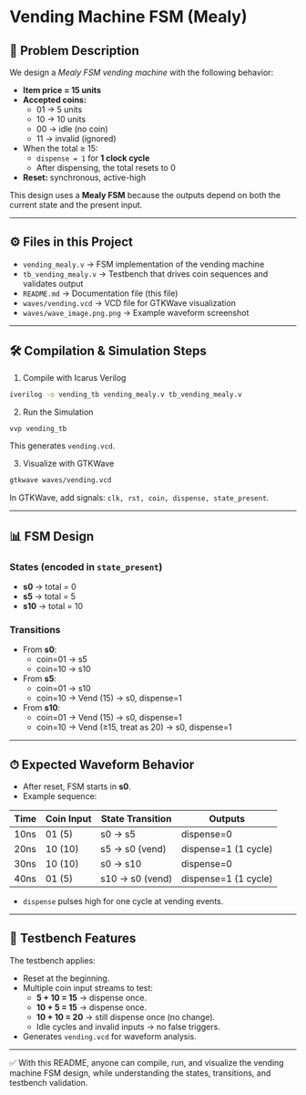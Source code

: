 # Vending Machine FSM (Mealy)

## 📌 Problem Description
We design a *Mealy FSM vending machine* with the following behavior:

- **Item price = 15 units**  
- **Accepted coins:**
  - 01 → 5 units  
  - 10 → 10 units  
  - 00 → idle (no coin)  
  - 11 → invalid (ignored)  
- When the total ≥ 15:
  - `dispense = 1` for **1 clock cycle**  
  - After dispensing, the total resets to 0  
- **Reset:** synchronous, active-high  

This design uses a **Mealy FSM** because the outputs depend on both the current state and the present input.

---

## ⚙ Files in this Project
- `vending_mealy.v` → FSM implementation of the vending machine  
- `tb_vending_mealy.v` → Testbench that drives coin sequences and validates output  
- `README.md` → Documentation file (this file)  
- `waves/vending.vcd` → VCD file for GTKWave visualization  
- `waves/wave_image.png.png` → Example waveform screenshot  

---

## 🛠 Compilation & Simulation Steps
1. Compile with Icarus Verilog  
```bash
iverilog -o vending_tb vending_mealy.v tb_vending_mealy.v
```

2. Run the Simulation  
```bash
vvp vending_tb
```

This generates `vending.vcd`.

3. Visualize with GTKWave  
```bash
gtkwave waves/vending.vcd
```

In GTKWave, add signals: `clk, rst, coin, dispense, state_present`.

---

## 📊 FSM Design

### States (encoded in `state_present`)
- **s0** → total = 0  
- **s5** → total = 5  
- **s10** → total = 10  

### Transitions
- From **s0**:
  - coin=01 → s5  
  - coin=10 → s10  
- From **s5**:
  - coin=01 → s10  
  - coin=10 → Vend (15) → s0, dispense=1  
- From **s10**:
  - coin=01 → Vend (15) → s0, dispense=1  
  - coin=10 → Vend (≥15, treat as 20) → s0, dispense=1  

---

## ⏱ Expected Waveform Behavior
- After reset, FSM starts in **s0**.  
- Example sequence:  

| Time  | Coin Input | State Transition | Outputs                  |
|-------|------------|------------------|--------------------------|
| 10ns  | 01 (5)     | s0 → s5          | dispense=0               |
| 20ns  | 10 (10)    | s5 → s0 (vend)   | dispense=1 (1 cycle)     |
| 30ns  | 10 (10)    | s0 → s10         | dispense=0               |
| 40ns  | 01 (5)     | s10 → s0 (vend)  | dispense=1 (1 cycle)     |

- `dispense` pulses high for one cycle at vending events.

---

## 🧪 Testbench Features
The testbench applies:
- Reset at the beginning.  
- Multiple coin input streams to test:  
  - **5 + 10 = 15** → dispense once.  
  - **10 + 5 = 15** → dispense once.  
  - **10 + 10 = 20** → still dispense once (no change).  
  - Idle cycles and invalid inputs → no false triggers.  
- Generates `vending.vcd` for waveform analysis.  

---

✅ With this README, anyone can compile, run, and visualize the vending machine FSM design, while understanding the states, transitions, and testbench validation.
